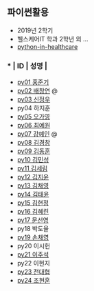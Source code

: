 ## 파이썬활용
- 2019년 2학기 
- 헬스케어IT 학과 2학년 외 ...
- [python-in-healthcare](https://data-flair.training/blogs/python-in-healthcare/)

### * | ID | 성명 |
- [py01	홍준기](https://github.com/hjg5015/py01)
- [py02	배창연](https://github.com/py02/py02)  @
- [py03	신정우](https://github.com/wjddn1998/py03)
- py04	하지훈
- [py05	오가영](https://github.com/OGa-young/py05)
- [py06	최예원](https://github.com/tiger0854/py06)
- [py07	강예인](https://github.com/KangYein/py07)  @
- [py08	김경창](https://github.com/rudckd0103/py08)
- [py09	김동훈](https://github.com/rlaehdgns03/py09)
- [py10	김민성](https://github.com/minseongkimpy/py10)
- [py11	김세림](https://github.com/seelvita/py11)
- [py12	김지윤](https://github.com/KIMJIYOON-PYTHON/py12)
- [py13	김채영](https://github.com/kimchaeyoung-student/py13)
- [py14	김태윤](https://github.com/taeyoon-99/py14)
- [py15	김현정](https://github.com/dasdasqs2/py15)
- [py16	김혜린](https://github.com/Kim-Hyerin/py16)
- [py17	문선영](https://github.com/anstjsdud/py17)
- py18	박도율
- [py19	손채영](https://github.com/chaeyeongSon/py19)
- py20	이시헌
- [py21	이주석](https://github.com/LEEJUSEOK/py21)
- py22	이현지
- [py23	전대협](https://github.com/eoguq555/py23)
- [py24	조현훈](https://github.com/cky2675/py24)
